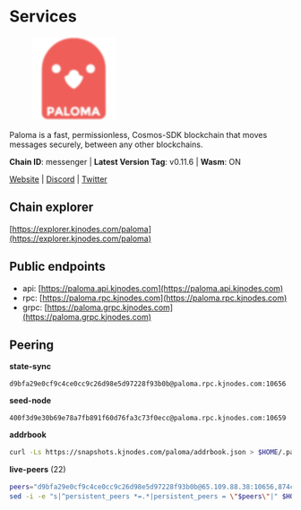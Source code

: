 # Services

<figure><img src="https://raw.githubusercontent.com/kj89/cosmos-images/main/logos/paloma.png" width="150" alt=""><figcaption></figcaption></figure>

Paloma is a fast, permissionless, Cosmos-SDK blockchain that  moves messages securely, between any other blockchains.

**Chain ID**: messenger | **Latest Version Tag**: v0.11.6 | **Wasm**: ON

[Website](https://www.palomachain.com) | [Discord](https://discord.gg/tKVFpfdSw4) | [Twitter](https://twitter.com/paloma_chain)




## Chain explorer
[https://explorer.kjnodes.com/paloma](https://explorer.kjnodes.com/paloma)

## Public endpoints

* api: [https://paloma.api.kjnodes.com](https://paloma.api.kjnodes.com)
* rpc: [https://paloma.rpc.kjnodes.com](https://paloma.rpc.kjnodes.com)
* grpc: [https://paloma.grpc.kjnodes.com](https://paloma.grpc.kjnodes.com)

## Peering

**state-sync**

```text
d9bfa29e0cf9c4ce0cc9c26d98e5d97228f93b0b@paloma.rpc.kjnodes.com:10656
```

**seed-node**

```text
400f3d9e30b69e78a7fb891f60d76fa3c73f0ecc@paloma.rpc.kjnodes.com:10659
```

**addrbook**
```bash
curl -Ls https://snapshots.kjnodes.com/paloma/addrbook.json > $HOME/.paloma/config/addrbook.json
```

**live-peers** (22)
```bash
peers="d9bfa29e0cf9c4ce0cc9c26d98e5d97228f93b0b@65.109.88.38:10656,874ccf9df2e4c678a18a1fb45a1d3bb703f87fa0@65.109.172.249:26656,98b54cd6696e616fe966008ebf2bac409e3e0773@65.108.194.44:26656,317141e329bc214a76ba92201f6818574ebe5323@135.181.114.98:36656,15f4b11b50810b5046679a12b494e42a2c9034fd@65.109.30.12:26656,9cf215d69773173a4c40eb2e811cea8aa7e37432@213.239.216.252:21656,b41423c8b181c3f2c47df39cca12e7d9bfcfd75e@213.239.215.77:21656,dfa0d66a3713bf6b49bc509a2a4fc75bee042a30@23.88.77.188:20009,9581fadb9a32f2af89d575bb0f2661b9bb216d41@46.4.23.108:26656,99c890c97afc8abfdfeff662d539af5c504a0baf@88.99.67.234:26656,e833844c00b8ce60ce6826f170becfa18e6172c2@46.4.27.59:26656,22e7a98b54070bee0f504305d9ed0fb7a2b24ab6@34.221.60.207:26656,31177b544fcf1cae76e3560812f4f901cab27126@65.109.61.175:26656,7e93f6409ade895fe301b502d6fb9dfb96343a34@135.125.5.34:54056,e4b7cdd48c39c355e9a3480f4f4d5afab8fb0e08@46.0.203.78:26637,ef1cd7da8319351b51ec930924929d03a5b76dc3@65.108.225.57:26656,b3ba407aef9e18e16e8e9a3b523a1b026dabeab3@84.46.248.174:26656,471a09da6fafb67bff3aa1f01e00fd1830e53262@136.243.94.138:26656,cb8a1e9e12ac06dbd565311137f6c93d66fd96f8@104.167.221.18:26656,7eae755c119f538e0dc99f3c37289de628bc9526@209.182.239.169:26656,ab6875bd52d6493f39612eb5dff57ced1e3a5ad6@95.217.229.18:10656,b92c94f00b46500a5ff8920acd438c0873c2f9da@50.116.13.101:26656"
sed -i -e "s|^persistent_peers *=.*|persistent_peers = \"$peers\"|" $HOME/.paloma/config/config.toml
```
